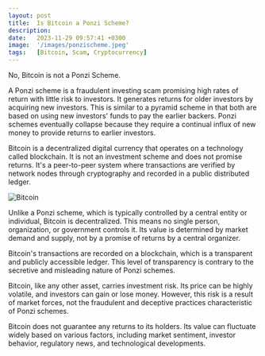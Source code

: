 ```yaml
---
layout: post
title:  Is Bitcoin a Ponzi Scheme?
description:
date:   2023-11-29 09:57:41 +0300
image:  '/images/ponzischeme.jpeg'
tags:   [Bitcoin, Scam, Cryptocurrency]
---
```

No, Bitcoin is not a Ponzi Scheme.

A Ponzi scheme is a fraudulent investing scam promising high rates of return with little risk to investors. It generates returns for older investors by acquiring new investors. This is similar to a pyramid scheme in that both are based on using new investors' funds to pay the earlier backers. Ponzi schemes eventually collapse because they require a continual influx of new money to provide returns to earlier investors.


Bitcoin is a decentralized digital currency that operates on a technology called blockchain. It is not an investment scheme and does not promise returns. It's a peer-to-peer system where transactions are verified by network nodes through cryptography and recorded in a public distributed ledger.

![Bitcoin]({{site.baseurl}}/images/bitcoinmoney.avif)


Unlike a Ponzi scheme, which is typically controlled by a central entity or individual, Bitcoin is decentralized. This means no single person, organization, or government controls it. Its value is determined by market demand and supply, not by a promise of returns by a central organizer.


Bitcoin's transactions are recorded on a blockchain, which is a transparent and publicly accessible ledger. This level of transparency is contrary to the secretive and misleading nature of Ponzi schemes.


 Bitcoin, like any other asset, carries investment risk. Its price can be highly volatile, and investors can gain or lose money. However, this risk is a result of market forces, not the fraudulent and deceptive practices characteristic of Ponzi schemes.


 Bitcoin does not guarantee any returns to its holders. Its value can fluctuate widely based on various factors, including market sentiment, investor behavior, regulatory news, and technological developments.









